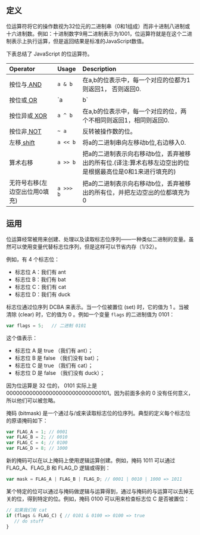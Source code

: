 ## 定义

位运算符将它的操作数视为32位元的二进制串（0和1组成）而非十进制八进制或十六进制数。例如：十进制数字9用二进制表示为1001，位运算符就是在这个二进制表示上执行运算，但是返回结果是标准的JavaScript数值。

下表总结了 JavaScript 的位运算符。

| Operator                                                     | Usage     | Description                                                  |
| :----------------------------------------------------------- | :-------- | :----------------------------------------------------------- |
| 按位与[ AND](https://developer.mozilla.org/en-US/docs/Web/JavaScript/Reference/Operators/Bitwise_Operators#Bitwise_AND) | `a & b`   | 在a,b的位表示中，每一个对应的位都为1则返回1， 否则返回0.     |
| 按位或[ OR](https://developer.mozilla.org/en-US/docs/Web/JavaScript/Reference/Operators/Bitwise_Operators#Bitwise_OR) | `a | b`   | 在a,b的位表示中，每一个对应的位，只要有一个为1则返回1， 否则返回0. |
| 按位异或[ XOR](https://developer.mozilla.org/en-US/docs/Web/JavaScript/Reference/Operators/Bitwise_Operators#Bitwise_XOR) | `a ^ b`   | 在a,b的位表示中，每一个对应的位，两个不相同则返回1，相同则返回0. |
| 按位非[ NOT](https://developer.mozilla.org/en-US/docs/Web/JavaScript/Reference/Operators/Bitwise_Operators#Bitwise_NOT) | `~ a`     | 反转被操作数的位。                                           |
| 左移[ shift](https://developer.mozilla.org/en-US/docs/Web/JavaScript/Reference/Operators/Bitwise_Operators#Left_shift) | `a << b`  | 将a的二进制串向左移动b位,右边移入0.                          |
| 算术右移                                                     | `a >> b`  | 把a的二进制表示向右移动b位，丢弃被移出的所有位.(译注:算术右移左边空出的位是根据最高位是0和1来进行填充的) |
| 无符号右移(左边空出位用0填充)                                | `a >>> b` | 把a的二进制表示向右移动b位，丢弃被移出的所有位，并把左边空出的位都填充为0 |

## 运用

位运算经常被用来创建、处理以及读取标志位序列——一种类似二进制的变量。虽然可以使用变量代替标志位序列，但是这样可以节省内存（1/32）。

例如，有 4 个标志位：

- 标志位 A：我们有 ant
- 标志位 B：我们有 bat
- 标志位 C：我们有 cat
- 标志位 D：我们有 duck

标志位通过位序列 DCBA 来表示。当一个位被置位 (set) 时，它的值为 1 。当被清除 (clear) 时，它的值为 0 。例如一个变量 `flags` 的二进制值为 0101：

```javascript
var flags = 5;   // 二进制 0101
```

这个值表示：

- 标志位 A 是 true （我们有 ant）；
- 标志位 B 是 false （我们没有 bat）；
- 标志位 C 是 true （我们有 cat）；
- 标志位 D 是 false （我们没有 duck）；

因为位运算是 32 位的， 0101 实际上是 00000000000000000000000000000101。因为前面多余的 0 没有任何意义，所以他们可以被忽略。

掩码 (bitmask) 是一个通过与/或来读取标志位的位序列。典型的定义每个标志位的原语掩码如下：

```javascript
var FLAG_A = 1; // 0001
var FLAG_B = 2; // 0010
var FLAG_C = 4; // 0100
var FLAG_D = 8; // 1000
```

新的掩码可以在以上掩码上使用逻辑运算创建。例如，掩码 1011 可以通过 FLAG_A、FLAG_B 和 FLAG_D 逻辑或得到：

```javascript
var mask = FLAG_A | FLAG_B | FLAG_D; // 0001 | 0010 | 1000 => 1011
```

某个特定的位可以通过与掩码做逻辑与运算得到，通过与掩码的与运算可以去掉无关的位，得到特定的位。例如，掩码 0100 可以用来检查标志位 C 是否被置位：

```javascript
// 如果我们有 cat
if (flags & FLAG_C) { // 0101 & 0100 => 0100 => true
   // do stuff
}
```